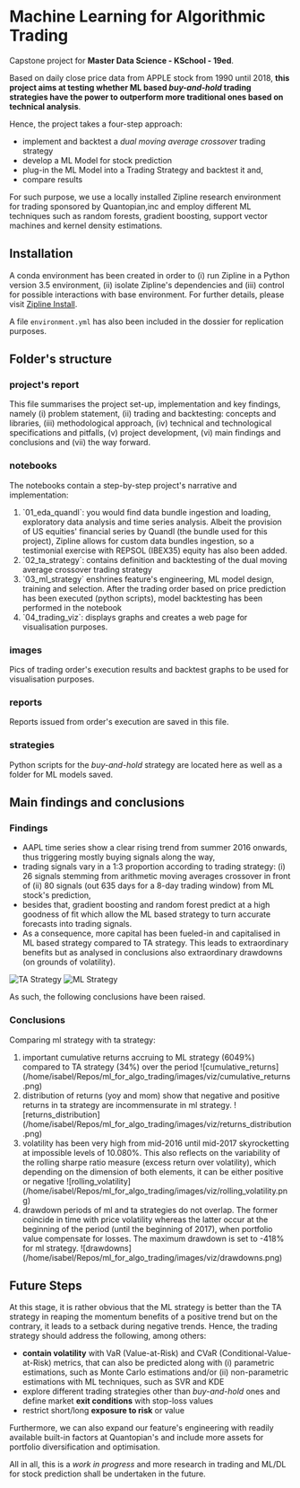 # Machine Learning for Algorithmic Trading

Capstone project for **Master Data Science - KSchool - 19ed**.<br>

Based on daily close price data from APPLE stock from 1990 until 2018, **this project aims at testing whether ML based <i>buy-and-hold</i> trading strategies have the power to outperform more traditional ones based on technical analysis**. <br>

Hence, the project takes a four-step approach:
<ul>
    <li>implement and backtest a <i>dual moving average crossover</i> trading strategy</li>
    <li>develop a ML Model for stock prediction</li>
    <li>plug-in the ML Model into a Trading Strategy and backtest it and,</li>
    <li>compare results</li>
</ul>

For such purpose, we use a locally installed Zipline research environment for trading sponsored by Quantopian,inc and employ different ML techniques such as random forests, gradient boosting, support vector machines and kernel density estimations.<br>


## Installation

A conda environment has been created in order to (i) run Zipline in a Python version 3.5 environment, (ii) isolate Zipline's dependencies and (iii) control for possible interactions with base environment. For further details, please visit [Zipline Install](https://www.zipline.io/install.html).<br>

A file `environment.yml` has also been included in the dossier for replication purposes.<br>


## Folder's structure

### project's report
This file summarises the project set-up, implementation and key findings, namely (i) problem statement, (ii) trading and backtesting: concepts and libraries, (iii) methodological approach, (iv) technical and technological specifications and pitfalls, (v) project development, (vi) main findings and conclusions and (vii) the way forward.<br>

### notebooks
The notebooks contain a step-by-step project's narrative and implementation:
<ol>
    <li>`01_eda_quandl`: you would find data bundle ingestion and loading, exploratory data analysis and time series analysis. Albeit the provision of US equities' financial series by Quandl (the bundle used for this project), Zipline allows for custom data bundles ingestion, so a testimonial exercise with REPSOL (IBEX35) equity has also been added.</li>
    <li>`02_ta_strategy`: contains definition and backtesting of the dual moving average crossover trading strategy</li>
    <li>`03_ml_strategy` enshrines feature's engineering, ML model design, training and selection. After the trading order based on price prediction has been executed (python scripts), model backtesting has been performed in the notebook</li>
    <li>`04_trading_viz`: displays graphs and creates a web page for visualisation purposes.
</ol>

### images
Pics of trading order's execution results and backtest graphs to be used for visualisation purposes.<br>

### reports
Reports issued from order's execution are saved in this file.<br>

### strategies
Python scripts for the <i>buy-and-hold</i> strategy are located here as well as a folder for ML models saved.<br>


## Main findings and conclusions
### Findings
<ul>
    <li>AAPL time series show a clear rising trend from summer 2016 onwards, thus triggering mostly buying signals along the way,</li>
    <li>trading signals vary in a 1:3 proportion according to trading strategy: (i) 26 signals stemming from arithmetic moving averages crossover in front of (ii) 80 signals (out 635 days for a 8-day trading window) from ML stock's prediction,</li>
    <li>besides that, gradient boosting and random forest predict at a high goodness of fit which allow the ML based strategy to turn accurate forecasts into trading signals.</li>
    <li>As a consequence, more capital has been fueled-in and capitalised in ML based strategy compared to TA strategy. This leads to extraordinary benefits but as analysed in conclusions also extraordinary drawdowns (on grounds of volatility).</li>
</ul>

![TA Strategy](/home/isabel/Repos/ml_for_algo_trading/images/viz/TA_strategy.png)
![ML Strategy](/home/isabel/Repos/ml_for_algo_trading/images/viz/ML_strategy.png)

As such, the following conclusions have been raised.<br>


### Conclusions
Comparing ml strategy with ta strategy:
<ol>
    <li>important cumulative returns accruing to ML strategy (6049%) compared to TA strategy (34%) over the period
        ![cumulative_returns](/home/isabel/Repos/ml_for_algo_trading/images/viz/cumulative_returns.png)</li>
    <li>distribution of returns (yoy and mom) show that negative and positive returns in ta strategy are incommensurate in ml strategy.
	![returns_distribution](/home/isabel/Repos/ml_for_algo_trading/images/viz/returns_distribution.png)</li>
    <li>volatility has been very high from mid-2016 until mid-2017 skyrocketting at impossible levels of 10.080%. This also reflects on the variability of the rolling sharpe ratio measure (excess return over volatility), which depending on the dimension of both elements, it can be either positive or negative
	![rolling_volatility](/home/isabel/Repos/ml_for_algo_trading/images/viz/rolling_volatility.png)</li>
    <li>drawdown periods of ml and ta strategies do not overlap. The former coincide in time with price volatility whereas the latter occur at the beginning of the period (until the beginning of 2017), when portfolio value compensate for losses. The maximum drawdown is set to -418% for ml strategy.
	![drawdowns](/home/isabel/Repos/ml_for_algo_trading/images/viz/drawdowns.png)</li>
</ol>

## Future Steps

At this stage, it is rather obvious that the ML strategy is better than the TA strategy in reaping the momentum benefits of a positive trend but on the contrary, it leads to a setback during negative trends. Hence, the trading strategy should address the following, among others:
<ul>
    <li><b>contain volatility</b> with VaR (Value-at-Risk) and CVaR (Conditional-Value-at-Risk) metrics, that can also be predicted along with (i) parametric estimations, such as Monte Carlo estimations and/or (ii) non-parametric estimations with ML techniques, such as SVR and KDE</li>
    <li>explore different trading strategies other than <i>buy-and-hold</i> ones and define market <b>exit conditions</b> with stop-loss values</li>
    <li>restrict short/long <b>exposure to risk</b> or value</li>
</ul>

Furthermore, we can also expand our feature's engineering with readily available built-in factors at Quantopian's and include more assets for portfolio diversification and optimisation.<br>

All in all, this is a <i>work in progress</i> and more research in trading and ML/DL for stock prediction shall be undertaken in the future.
